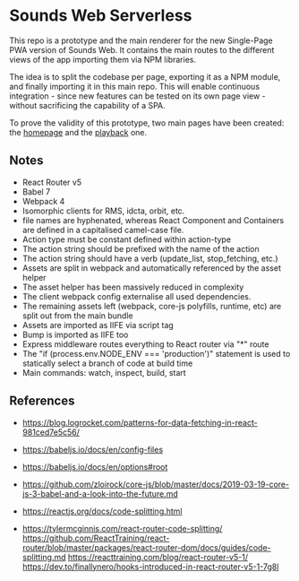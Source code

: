 # Sounds Web Serverless

This repo is a prototype and the main renderer for the new Single-Page PWA version of Sounds Web. It contains the main routes to the different views of the app importing them via NPM libraries.

The idea is to split the codebase per page, exporting it as a NPM module, and finally importing it in this main repo. This will enable continuous integration - since new features can be tested on its own page view - without sacrificing the capability of a SPA.

To prove the validity of this prototype, two main pages have been created: the [homepage](https://github.com/bbc/sounds-home) and the [playback](https://github.com/bbc/sounds-play) one.

## Notes

- React Router v5
- Babel 7
- Webpack 4
- Isomorphic clients for RMS, idcta, orbit, etc.
- file names are hyphenated, whereas React Component and Containers are defined in a capitalised camel-case file.
- Action type must be constant defined within action-type
- The action string should be prefixed with the name of the action
- The action string should have a verb (update_list, stop_fetching, etc.)
- Assets are split in webpack and automatically referenced by the asset helper
- The asset helper has been massively reduced in complexity
- The client webpack config externalise all used dependencies.
- The remaining assets left (webpack, core-js polyfills, runtime, etc) are split out from the main bundle
- Assets are imported as IIFE via script tag
- Bump is imported as IIFE too
- Express middleware routes everything to React router via "\*" route
- The "if (process.env.NODE_ENV === 'production')" statement is used to statically select a branch of code at build time
- Main commands: watch, inspect, build, start

## References

- https://blog.logrocket.com/patterns-for-data-fetching-in-react-981ced7e5c56/

- https://babeljs.io/docs/en/config-files
- https://babeljs.io/docs/en/options#root
- https://github.com/zloirock/core-js/blob/master/docs/2019-03-19-core-js-3-babel-and-a-look-into-the-future.md
- https://reactjs.org/docs/code-splitting.html
- https://tylermcginnis.com/react-router-code-splitting/
  https://github.com/ReactTraining/react-router/blob/master/packages/react-router-dom/docs/guides/code-splitting.md
  https://reacttraining.com/blog/react-router-v5-1/
  https://dev.to/finallynero/hooks-introduced-in-react-router-v5-1-7g8l
